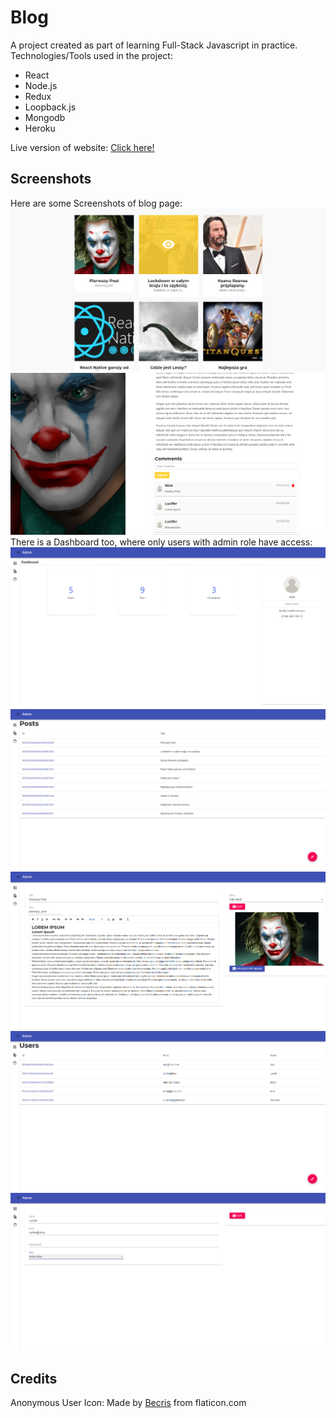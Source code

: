 # Blog

A project created as part of learning Full-Stack Javascript in practice. <br/>
Technologies/Tools used in the project:
- React
- Node.js
- Redux
- Loopback.js
- Mongodb
- Heroku

Live version of website: [Click here!](https://lucifer-blog.herokuapp.com)
## Screenshots

Here are some Screenshots of blog page:
![Blog Page](./github/img/blog.png)
![Blog Post](./github/img/blog-post.png)
There is a Dashboard too, where only users with admin role have access:
![Dashboard](./github/img/dashboard.png)
![Posts](./github/img/posts.png)
![Post Edit](./github/img/post-edit.png)
![Users](./github/img/users.png)
![User Edit](./github/img/user-edit.png)

## Credits

Anonymous User Icon: Made by [Becris](https://creativemarket.com/Becris) from flaticon.com